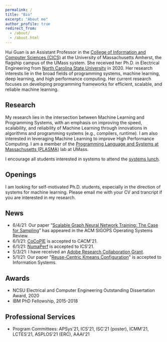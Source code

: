 ```yaml
---
permalink: /
title: "Bio"
excerpt: "About me"
author_profile: true
redirect_from: 
  - /about/
  - /about.html
---
```


Hui Guan is an Assistant Professor in the [College of Information and Computer Sciences (CICS)](https://www.cics.umass.edu/) at the University of Massachusetts Amherst, the flagship campus of the UMass system. She received her Ph.D. in Electrical Engineering from [North Carolina State University](https://www.ece.ncsu.edu/) in 2020. Her research interests lie in the broad fields of programming systems, machine learning, deep learning, and high performance computing. Her current research focuses on developing programming frameworks for efficient, scalable, and reliable machine learning. 


Research
------
My research lies in the intersection between Machine Learning and Programming Systems, with an emphasis on improving the speed, scalability, and reliability of Machine Learning through innovations in algorithms and programming systems (e.g., compilers, runtime). I am also interested in leveraging Machine Learning to improve High Performance Computing. 
I am a member of the [Programming Language and Systems at Massachusetts (PLASMA)](https://plasma-umass.org/) lab at UMass. 

I encourage all students interested in systems to attend the [systems lunch](https://emeryberger.com/systems-lunch/). 


Openings
-----
I am looking for self-motivated Ph.D. students, especially in the direction of systems for machine learning. Please email me with your CV and trancript if you are interested in my research.


News
----
- 6/4/21: Our paper “[Scalable Graph Neural Network Training: The Case for Sampling](http://guanh01.github.io/files/2021sampling.pdf)” has appeared in the ACM SIGOPS Operating Systems Review.
- 6/1/21: [CoCoPIE]((https://cacm.acm.org/magazines/2021/6/252819-cocopie/fulltext)) is accepted to CACM'21. 
- 6/1/21: [NumaPerf]((http://guanh01.github.io/files/2021ics.pdf)) is accepted to ICS'21.  
- 5/3/21: I have received an [Adobe Research Collaboration Grant](https://research.adobe.com/collaborations/).
- 5/1/21: Our paper "[Reuse-Centric Kmeans Configuration](https://www.sciencedirect.com/science/article/abs/pii/S0306437921000430)" is accepted to Information Systems.


Awards
---- 
- NCSU Electrical and Computer Engineering Outstanding Dissertation Award, 2020 
- IBM PhD Fellowship, 2015-2018


Professional Services
---- 
- Program Committees: APSys'21, ICS'21, ISC'21 (poster), ICMM'21, LCTES'21, ASPLOS'21 (ERC), AAAI'21 






